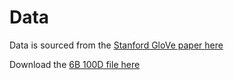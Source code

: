 # Data

Data is sourced from the [Stanford GloVe paper here](https://nlp.stanford.edu/projects/glove/)

Download the [6B 100D file here](https://nlp.stanford.edu/data/glove.6B.zip)
